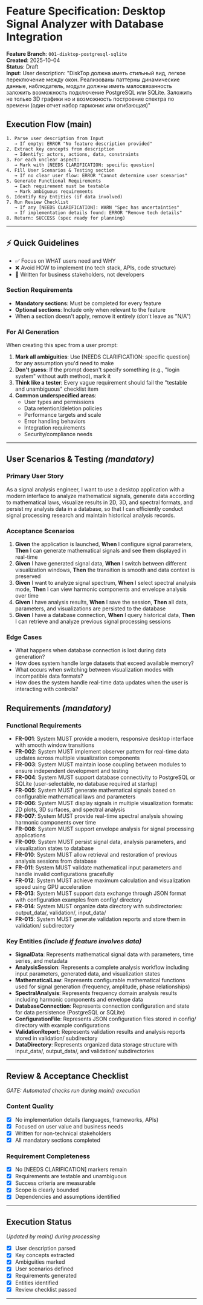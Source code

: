 # Feature Specification: Desktop Signal Analyzer with Database Integration

**Feature Branch**: `001-disktop-postgresql-sqlite`  
**Created**: 2025-10-04  
**Status**: Draft  
**Input**: User description: "DiskTop должна иметь стильный вид, легкое переключение между окон. Реализованы паттерны динамические данные, наблюдатель, модули должны иметь малосвязанность заложить возможность подключение PostgreSQL или SQLite. Заложить не только 3D графики но и возможность построение спектра по времени (один отчет набор гармоник или огибающая)"

## Execution Flow (main)
```
1. Parse user description from Input
   → If empty: ERROR "No feature description provided"
2. Extract key concepts from description
   → Identify: actors, actions, data, constraints
3. For each unclear aspect:
   → Mark with [NEEDS CLARIFICATION: specific question]
4. Fill User Scenarios & Testing section
   → If no clear user flow: ERROR "Cannot determine user scenarios"
5. Generate Functional Requirements
   → Each requirement must be testable
   → Mark ambiguous requirements
6. Identify Key Entities (if data involved)
7. Run Review Checklist
   → If any [NEEDS CLARIFICATION]: WARN "Spec has uncertainties"
   → If implementation details found: ERROR "Remove tech details"
8. Return: SUCCESS (spec ready for planning)
```

---

## ⚡ Quick Guidelines
- ✅ Focus on WHAT users need and WHY
- ❌ Avoid HOW to implement (no tech stack, APIs, code structure)
- 👥 Written for business stakeholders, not developers

### Section Requirements
- **Mandatory sections**: Must be completed for every feature
- **Optional sections**: Include only when relevant to the feature
- When a section doesn't apply, remove it entirely (don't leave as "N/A")

### For AI Generation
When creating this spec from a user prompt:
1. **Mark all ambiguities**: Use [NEEDS CLARIFICATION: specific question] for any assumption you'd need to make
2. **Don't guess**: If the prompt doesn't specify something (e.g., "login system" without auth method), mark it
3. **Think like a tester**: Every vague requirement should fail the "testable and unambiguous" checklist item
4. **Common underspecified areas**:
   - User types and permissions
   - Data retention/deletion policies  
   - Performance targets and scale
   - Error handling behaviors
   - Integration requirements
   - Security/compliance needs

---

## User Scenarios & Testing *(mandatory)*

### Primary User Story
As a signal analysis engineer, I want to use a desktop application with a modern interface to analyze mathematical signals, generate data according to mathematical laws, visualize results in 2D, 3D, and spectral formats, and persist my analysis data in a database, so that I can efficiently conduct signal processing research and maintain historical analysis records.

### Acceptance Scenarios
1. **Given** the application is launched, **When** I configure signal parameters, **Then** I can generate mathematical signals and see them displayed in real-time
2. **Given** I have generated signal data, **When** I switch between different visualization windows, **Then** the transition is smooth and data context is preserved
3. **Given** I want to analyze signal spectrum, **When** I select spectral analysis mode, **Then** I can view harmonic components and envelope analysis over time
4. **Given** I have analysis results, **When** I save the session, **Then** all data, parameters, and visualizations are persisted to the database
5. **Given** I have a database connection, **When** I query historical data, **Then** I can retrieve and analyze previous signal processing sessions

### Edge Cases
- What happens when database connection is lost during data generation?
- How does system handle large datasets that exceed available memory?
- What occurs when switching between visualization modes with incompatible data formats?
- How does the system handle real-time data updates when the user is interacting with controls?

## Requirements *(mandatory)*

### Functional Requirements
- **FR-001**: System MUST provide a modern, responsive desktop interface with smooth window transitions
- **FR-002**: System MUST implement observer pattern for real-time data updates across multiple visualization components
- **FR-003**: System MUST maintain loose coupling between modules to ensure independent development and testing
- **FR-004**: System MUST support database connectivity to PostgreSQL or SQLite (user-selectable, no database required at startup)
- **FR-005**: System MUST generate mathematical signals based on configurable mathematical laws and parameters
- **FR-006**: System MUST display signals in multiple visualization formats: 2D plots, 3D surfaces, and spectral analysis
- **FR-007**: System MUST provide real-time spectral analysis showing harmonic components over time
- **FR-008**: System MUST support envelope analysis for signal processing applications
- **FR-009**: System MUST persist signal data, analysis parameters, and visualization states to database
- **FR-010**: System MUST allow retrieval and restoration of previous analysis sessions from database
- **FR-011**: System MUST validate mathematical input parameters and handle invalid configurations gracefully
- **FR-012**: System MUST achieve maximum calculation and visualization speed using GPU acceleration
- **FR-013**: System MUST support data exchange through JSON format with configuration examples from config/ directory
- **FR-014**: System MUST organize data directory with subdirectories: output_data/, validation/, input_data/
- **FR-015**: System MUST generate validation reports and store them in validation/ subdirectory

### Key Entities *(include if feature involves data)*
- **SignalData**: Represents mathematical signal data with parameters, time series, and metadata
- **AnalysisSession**: Represents a complete analysis workflow including input parameters, generated data, and visualization states
- **MathematicalLaw**: Represents configurable mathematical functions used for signal generation (frequency, amplitude, phase relationships)
- **SpectralAnalysis**: Represents frequency domain analysis results including harmonic components and envelope data
- **DatabaseConnection**: Represents connection configuration and state for data persistence (PostgreSQL or SQLite)
- **ConfigurationFile**: Represents JSON configuration files stored in config/ directory with example configurations
- **ValidationReport**: Represents validation results and analysis reports stored in validation/ subdirectory
- **DataDirectory**: Represents organized data storage structure with input_data/, output_data/, and validation/ subdirectories

---

## Review & Acceptance Checklist
*GATE: Automated checks run during main() execution*

### Content Quality
- [x] No implementation details (languages, frameworks, APIs)
- [x] Focused on user value and business needs
- [x] Written for non-technical stakeholders
- [x] All mandatory sections completed

### Requirement Completeness
- [x] No [NEEDS CLARIFICATION] markers remain
- [x] Requirements are testable and unambiguous  
- [x] Success criteria are measurable
- [x] Scope is clearly bounded
- [x] Dependencies and assumptions identified

---

## Execution Status
*Updated by main() during processing*

- [x] User description parsed
- [x] Key concepts extracted
- [x] Ambiguities marked
- [x] User scenarios defined
- [x] Requirements generated
- [x] Entities identified
- [x] Review checklist passed

---
